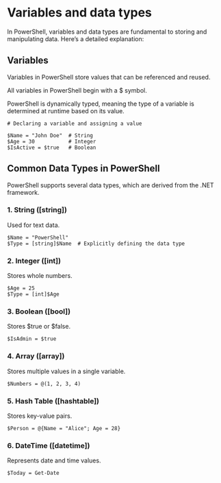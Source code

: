 # Variables and data types

 In PowerShell, variables and data types are fundamental to storing and manipulating data. Here’s a detailed explanation:

 ## Variables

Variables in PowerShell store values that can be referenced and reused.

All variables in PowerShell begin with a $ symbol.

PowerShell is dynamically typed, meaning the type of a variable is determined at runtime based on its value.

```
# Declaring a variable and assigning a value

$Name = "John Doe"  # String
$Age = 30           # Integer
$IsActive = $true   # Boolean
```

## Common Data Types in PowerShell

PowerShell supports several data types, which are derived from the .NET framework.

### 1. String ([string])

Used for text data.

```
$Name = "PowerShell"
$Type = [string]$Name  # Explicitly defining the data type
```

### 2. Integer ([int])

Stores whole numbers.

```
$Age = 25
$Type = [int]$Age
```

### 3. Boolean ([bool])

Stores $true or $false.

```
$IsAdmin = $true
```

### 4. Array ([array])

Stores multiple values in a single variable.

```
$Numbers = @(1, 2, 3, 4)
```

### 5. Hash Table ([hashtable])

Stores key-value pairs.

```
$Person = @{Name = "Alice"; Age = 28}
```

### 6. DateTime ([datetime])

Represents date and time values.

```
$Today = Get-Date
```
